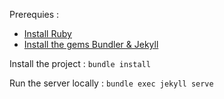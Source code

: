 Prerequies :
 - [Install Ruby](https://www.ruby-lang.org/en/documentation/installation)
 - [Install the gems Bundler & Jekyll](https://jekyllrb.com)

Install the project :
`bundle install`

Run the server locally :
`bundle exec jekyll serve`
